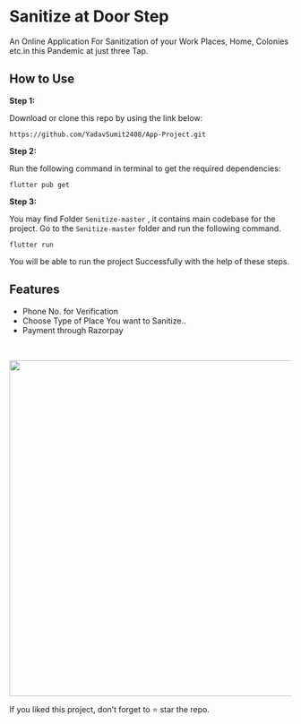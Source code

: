 # Sanitize at Door Step

An Online Application For Sanitization of your Work Places, Home, Colonies etc.in this Pandemic at just three Tap.<br>


## How to Use 

**Step 1:**

Download or clone this repo by using the link below:

```https://github.com/YadavSumit2408/App-Project.git```

**Step 2:**

Run the following command in terminal to get the required dependencies: 

```
flutter pub get 
```

**Step 3:**

You may find Folder `Senitize-master` , it contains main codebase for the project. 
Go to the `Senitize-master` folder and run the following command.

``` 
flutter run
```

You will be able to run the project Successfully with the help of these steps.

 ## Features

 - Phone No. for Verification
 - Choose Type of Place You want to Sanitize..
 - Payment through Razorpay
  <br>
 
<p align="center">
<img src="Senitize-master/assets/ez.gif" height=600; center>
 </p>


If you liked this project, don’t forget to ⭐ star the repo.

